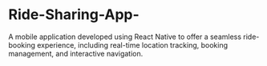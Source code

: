 # Ride-Sharing-App-
A mobile application developed using React Native to offer a seamless ride-booking experience, including real-time location tracking, booking management, and interactive navigation.
